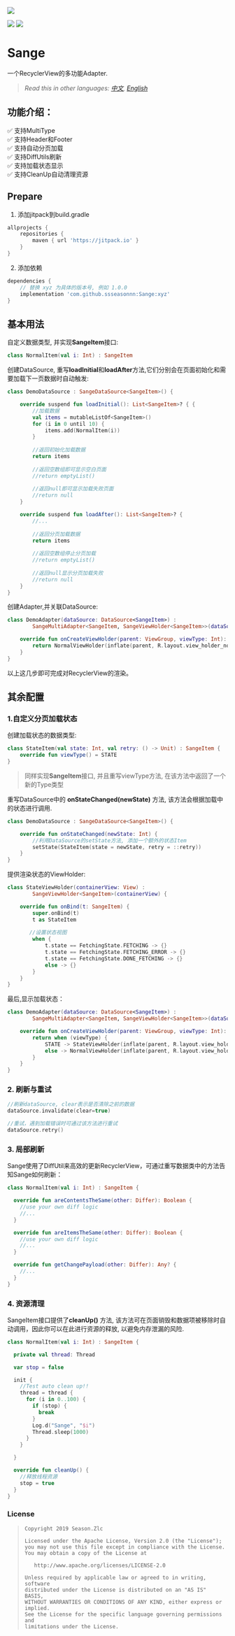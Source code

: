 ![](https://raw.githubusercontent.com/ssseasonnn/Sange/master/sange_icon.png)

<p align="left">
	<img src="https://img.shields.io/badge/kotlin-1.8.0-green"/>
	<a href="https://jitpack.io/#ssseasonnn/Sange">
		<img src="https://jitpack.io/v/ssseasonnn/Sange.svg"/>
	</a>
</p>

# Sange

一个RecyclerView的多功能Adapter.

> *Read this in other languages: [中文](README.zh.md), [English](README.md)*

## 功能介绍：

✅ 支持MultiType <br/>
✅ 支持Header和Footer <br/>
✅ 支持自动分页加载 <br/>
✅ 支持DiffUtils刷新 <br/>
✅ 支持加载状态显示 <br/>
✅ 支持CleanUp自动清理资源 <br/>

## Prepare

1. 添加jitpack到build.gradle

```gradle  
allprojects {  
    repositories {
	    maven { url 'https://jitpack.io' }    
	}
}  
```  

2. 添加依赖

```gradle  
dependencies {  
    // 替换 xyz 为具体的版本号, 例如 1.0.0   
    implementation 'com.github.ssseasonnn:Sange:xyz'
}  
```  

## 基本用法

自定义数据类型, 并实现**SangeItem**接口:

```kotlin
class NormalItem(val i: Int) : SangeItem
```

创建DataSource, 重写**loadInitial**和**loadAfter**方法,它们分别会在页面初始化和需要加载下一页数据时自动触发:

```kotlin
class DemoDataSource : SangeDataSource<SangeItem>() {

    override suspend fun loadInitial(): List<SangeItem>? { {
        //加载数据
        val items = mutableListOf<SangeItem>()
        for (i in 0 until 10) {
            items.add(NormalItem(i))
        }
      
        //返回初始化加载数据
        return items
      
        //返回空数组即可显示空白页面
        //return emptyList()
      
        //返回null即可显示加载失败页面
        //return null
    }

    override suspend fun loadAfter(): List<SangeItem>? {
        //...
        
		//返回分页加载数据
        return items
      
        //返回空数组停止分页加载
        //return emptyList()
      
        //返回null显示分页加载失败
        //return null
    }
}
```


创建Adapter,并关联DataSource:

```kotlin
class DemoAdapter(dataSource: DataSource<SangeItem>) :
        SangeMultiAdapter<SangeItem, SangeViewHolder<SangeItem>>(dataSource) {

    override fun onCreateViewHolder(parent: ViewGroup, viewType: Int): SangeViewHolder<SangeItem> {
        return NormalViewHolder(inflate(parent, R.layout.view_holder_normal))
    }
}
```

以上这几步即可完成对RecyclerView的渲染。

## 其余配置

### 1.自定义分页加载状态

创建加载状态的数据类型:

```kotlin
class StateItem(val state: Int, val retry: () -> Unit) : SangeItem {
    override fun viewType() = STATE
}
```
> 同样实现**SangeItem**接口, 并且重写viewType方法, 在该方法中返回了一个新的Type类型

重写DataSource中的 **onStateChanged(newState)** 方法, 该方法会根据加载中的状态进行调用.

```kotlin
class DemoDataSource : SangeDataSource<SangeItem>() {

    override fun onStateChanged(newState: Int) {
        //利用DataSource的setState方法, 添加一个额外的状态Item
        setState(StateItem(state = newState, retry = ::retry))
    }
}
```

提供渲染状态的ViewHolder:

```kotlin
class StateViewHolder(containerView: View) :
        SangeViewHolder<SangeItem>(containerView) {

    override fun onBind(t: SangeItem) {
        super.onBind(t)
        t as StateItem
        
       //设置状态视图
        when {
            t.state == FetchingState.FETCHING -> {}
            t.state == FetchingState.FETCHING_ERROR -> {}
            t.state == FetchingState.DONE_FETCHING -> {}
            else -> {}
        }
    }
}
```

最后,显示加载状态：

```kotlin
class DemoAdapter(dataSource: DataSource<SangeItem>) :
        SangeMultiAdapter<SangeItem, SangeViewHolder<SangeItem>>(dataSource) {

    override fun onCreateViewHolder(parent: ViewGroup, viewType: Int): SangeViewHolder<SangeItem> {
        return when (viewType) {
            STATE -> StateViewHolder(inflate(parent, R.layout.view_holder_state))
            else -> NormalViewHolder(inflate(parent, R.layout.view_holder_normal))
        }
    }
}

```

### 2. 刷新与重试

```kotlin
//刷新dataSource, clear表示是否清除之前的数据
dataSource.invalidate(clear=true)

//重试，遇到加载错误时可通过该方法进行重试
dataSource.retry()
```

### 3. 局部刷新

Sange使用了DiffUtil来高效的更新RecyclerView，可通过重写数据类中的方法告知Sange如何刷新：

```kotlin
class NormalItem(val i: Int) : SangeItem {

  override fun areContentsTheSame(other: Differ): Boolean {
    //use your own diff logic
    //...
  }

  override fun areItemsTheSame(other: Differ): Boolean {
    //use your own diff logic
    //...
  }

  override fun getChangePayload(other: Differ): Any? {
    //...
  }
}
```

### 4. 资源清理

SangeItem接口提供了**cleanUp()** 方法, 该方法可在页面销毁和数据项被移除时自动调用，因此你可以在此进行资源的释放, 以避免内存泄漏的风险.

```kotlin
class NormalItem(val i: Int) : SangeItem {

  private val thread: Thread

  var stop = false

  init {
    //Test auto clean up!!
    thread = thread {
      for (i in 0..100) {
        if (stop) {
          break
        }
        Log.d("Sange", "$i")
        Thread.sleep(1000)
      }
    }

  }

  override fun cleanUp() {
    //释放线程资源
    stop = true
  }
}
```

### License

> ```
> Copyright 2019 Season.Zlc
>
> Licensed under the Apache License, Version 2.0 (the "License");
> you may not use this file except in compliance with the License.
> You may obtain a copy of the License at
>
>    http://www.apache.org/licenses/LICENSE-2.0
>
> Unless required by applicable law or agreed to in writing, software
> distributed under the License is distributed on an "AS IS" BASIS,
> WITHOUT WARRANTIES OR CONDITIONS OF ANY KIND, either express or implied.
> See the License for the specific language governing permissions and
> limitations under the License.
> ```
